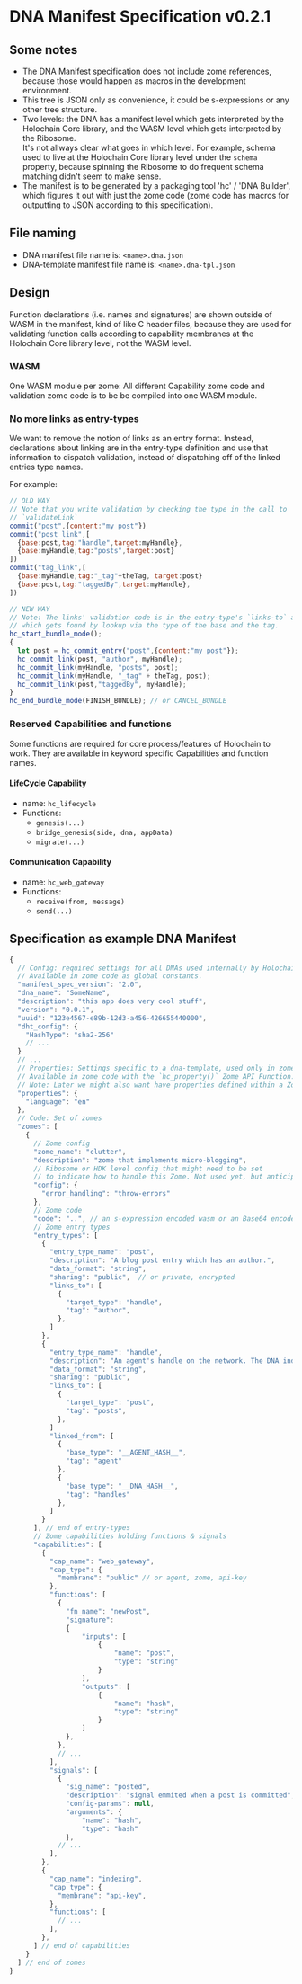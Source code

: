 # DNA Manifest Specification v0.2.1

## Some notes
- The DNA Manifest specification does not include zome references, because those would happen as macros in the development environment.
- This tree is JSON only as convenience, it could be s-expressions or any other tree structure.
- Two levels: the DNA has a manifest level which gets interpreted by the Holochain Core library, and the WASM level which gets interpreted by the Ribosome.  
It's not allways clear what goes in which level. For example, schema used to live at the Holochain Core library level under the `schema` property, because spinning the Ribosome to do frequent schema matching didn't seem to make sense. 
- The manifest is to be generated by a packaging tool 'hc' / 'DNA Builder', which figures it out with just the zome code (zome code has macros for outputting to JSON according to this specification).

## File naming

- DNA manifest file name is: `<name>.dna.json`
- DNA-template manifest file name is: `<name>.dna-tpl.json`

## Design
Function declarations (i.e. names and signatures) are shown outside of WASM in the manifest, kind of like C header files, because they are used for validating function calls according to capability membranes at the Holochain Core library level, not the WASM level.

### WASM
One WASM module per zome: All different Capability zome code and validation zome code is to be be compiled into one WASM module.

### No more links as entry-types

We want to remove the notion of links as an entry format.
Instead, declarations about linking are in the entry-type definition and use that information to dispatch validation, instead of dispatching off of the linked entries type names.

For example:

``` javascript
// OLD WAY
// Note that you write validation by checking the type in the call to
// `validateLink`
commit("post",{content:"my post"})
commit("post_link",[
  {base:post,tag:"handle",target:myHandle},
  {base:myHandle,tag:"posts",target:post}
])
commit("tag_link",[
  {base:myHandle,tag:"_tag"+theTag, target:post}
  {base:post,tag:"taggedBy",target:myHandle},
])

// NEW WAY
// Note: The links' validation code is in the entry-type's `links-to` and `links-from` block
// which gets found by lookup via the type of the base and the tag.
hc_start_bundle_mode();
{
  let post = hc_commit_entry("post",{content:"my post"});
  hc_commit_link(post, "author", myHandle);
  hc_commit_link(myHandle, "posts", post);
  hc_commit_link(myHandle, "_tag" + theTag, post);
  hc_commit_link(post,"taggedBy", myHandle);
}
hc_end_bundle_mode(FINISH_BUNDLE); // or CANCEL_BUNDLE
```

### Reserved Capabilities and functions

Some functions are required for core process/features of Holochain to work.
They are available in keyword specific Capabilities and function names.

#### LifeCycle Capability

- name: `hc_lifecycle`
- Functions:
  - `genesis(...)`
  - `bridge_genesis(side, dna, appData)`
  - `migrate(...)`

#### Communication Capability

- name: `hc_web_gateway`
- Functions:
  - `receive(from, message)`
  - `send(...)`

## Specification as example DNA Manifest

``` javascript
{
  // Config: required settings for all DNAs used internally by Holochain Core.
  // Available in zome code as global constants.  
  "manifest_spec_version": "2.0",  
  "dna_name": "SomeName",
  "description": "this app does very cool stuff",
  "version": "0.0.1",
  "uuid": "123e4567-e89b-12d3-a456-426655440000",
  "dht_config": {
    "HashType": "sha2-256"
    // ...
  }
  // ...  
  // Properties: Settings specific to a dna-template, used only in zome code.
  // Available in zome code with the `hc_property()` Zome API Function.
  // Note: Later we might also want have properties defined within a Zome, and possibly move this part.
  "properties": {
    "language": "en"
  },
  // Code: Set of zomes
  "zomes": [
    {
      // Zome config
      "zome_name": "clutter",
      "description": "zome that implements micro-blogging",
      // Ribosome or HDK level config that might need to be set
      // to indicate how to handle this Zome. Not used yet, but anticipating.
      "config": {
        "error_handling": "throw-errors"
      },
      // Zome code
      "code": "..", // an s-expression encoded wasm or an Base64 encoded wasm bytecode    
      // Zome entry types
      "entry_types": [
        {
          "entry_type_name": "post",
          "description": "A blog post entry which has an author.",
          "data_format": "string",
          "sharing": "public",  // or private, encrypted
          "links_to": [
            {
              "target_type": "handle",
              "tag": "author",
            },
          ]
        },
        {
          "entry_type_name": "handle",
          "description": "An agent's handle on the network. The DNA indexes all the handles.",          
          "data_format": "string",
          "sharing": "public",
          "links_to": [
            {
              "target_type": "post",
              "tag": "posts",
            },   
          ]       
          "linked_from": [
            {
              "base_type": "__AGENT_HASH__",
              "tag": "agent"
            },
            {
              "base_type": "__DNA_HASH__",
              "tag": "handles"
            },                    
          ]          
        }
      ], // end of entry-types
      // Zome capabilities holding functions & signals
      "capabilities": [
        {
          "cap_name": "web_gateway",
          "cap_type": {
            "membrane": "public" // or agent, zome, api-key
          },
          "functions": [
            {
              "fn_name": "newPost",
              "signature":
              {
                  "inputs": [
                      {
                          "name": "post",
                          "type": "string"
                      }
                  ],
                  "outputs": [
                      {
                          "name": "hash",
                          "type": "string"
                      }
                  ]
              },
            },
            // ...
          ],
          "signals": [
            {
              "sig_name": "posted",
              "description": "signal emmited when a post is committed",
              "config-params": null,
              "arguments": {
                  "name": "hash",
                  "type": "hash"
              },
            // ...
          ],
        },
        {
          "cap_name": "indexing",
          "cap_type": {
            "membrane": "api-key",
          },
          "functions": [
            // ...
          ],
        },
      ] // end of capabilities
    }
  ] // end of zomes
}
```

